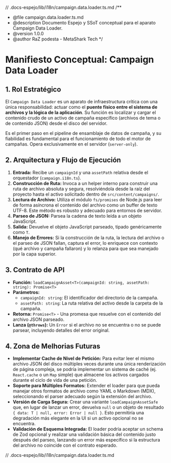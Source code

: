 // .docs-espejo/lib/i18n/campaign.data.loader.ts.md
/**
 * @file campaign.data.loader.ts.md
 * @description Documento Espejo y SSoT conceptual para el aparato Campaign Data Loader.
 * @version 1.0.0
 * @author RaZ podesta - MetaShark Tech
 */

# Manifiesto Conceptual: Campaign Data Loader

## 1. Rol Estratégico

El `Campaign Data Loader` es un aparato de infraestructura crítica con una única responsabilidad: actuar como el **puente físico entre el sistema de archivos y la lógica de la aplicación**. Su función es localizar y cargar el contenido crudo de un activo de campaña específico (archivos de tema o de contenido JSON) desde el disco del servidor.

Es el primer paso en el pipeline de ensamblaje de datos de campaña, y su fiabilidad es fundamental para el funcionamiento de todo el motor de campañas. Opera exclusivamente en el servidor (`server-only`).

## 2. Arquitectura y Flujo de Ejecución

1.  **Entrada:** Recibe un `campaignId` y una `assetPath` relativa desde el orquestador (`campaign.i18n.ts`).
2.  **Construcción de Ruta:** Invoca a un helper interno para construir una ruta de archivo absoluta y segura, resolviéndola desde la raíz del proyecto hasta el activo solicitado dentro de `src/content/campaigns/`.
3.  **Lectura de Archivo:** Utiliza el módulo `fs/promises` de Node.js para leer de forma asíncrona el contenido del archivo como un buffer de texto UTF-8. Este método es robusto y adecuado para entornos de servidor.
4.  **Parseo de JSON:** Parsea la cadena de texto leída a un objeto JavaScript.
5.  **Salida:** Devuelve el objeto JavaScript parseado, tipado genéricamente como `T`.
6.  **Manejo de Errores:** Si la construcción de la ruta, la lectura del archivo o el parseo de JSON fallan, captura el error, lo enriquece con contexto (qué archivo y campaña fallaron) y lo relanza para que sea manejado por la capa superior.

## 3. Contrato de API

-   **Función:** `loadCampaignAsset<T>(campaignId: string, assetPath: string): Promise<T>`
-   **Parámetros:**
    -   `campaignId: string`: El identificador del directorio de la campaña.
    -   `assetPath: string`: La ruta relativa del activo desde la carpeta de la campaña.
-   **Retorna:** `Promise<T>` - Una promesa que resuelve con el contenido del archivo JSON parseado.
-   **Lanza (`@throws`):** Un `Error` si el archivo no se encuentra o no se puede parsear, incluyendo detalles del error original.

## 4. Zona de Melhorias Futuras

*   **Implementar Cache de Nivel de Petición:** Para evitar leer el mismo archivo JSON del disco múltiples veces durante una única renderización de página compleja, se podría implementar un sistema de caché (ej. `React.cache` o un `Map` simple) que almacene los activos cargados durante el ciclo de vida de una petición.
*   **Soporte para Múltiples Formatos:** Extender el loader para que pueda manejar otros formatos de archivo como YAML o Markdown (MDX), seleccionando el parser adecuado según la extensión del archivo.
*   **Versión de Carga Segura:** Crear una variante `loadCampaignAssetSafe` que, en lugar de lanzar un error, devuelva `null` o un objeto de resultado `{ data: T | null, error: Error | null }`. Esto permitiría una degradación más elegante en la UI si un activo opcional no se encuentra.
*   **Validación de Esquema Integrada:** El loader podría aceptar un schema de Zod opcional y realizar una validación básica del contenido justo después del parseo, lanzando un error más específico si la estructura del archivo no coincide con el contrato esperado.

// .docs-espejo/lib/i18n/campaign.data.loader.ts.md